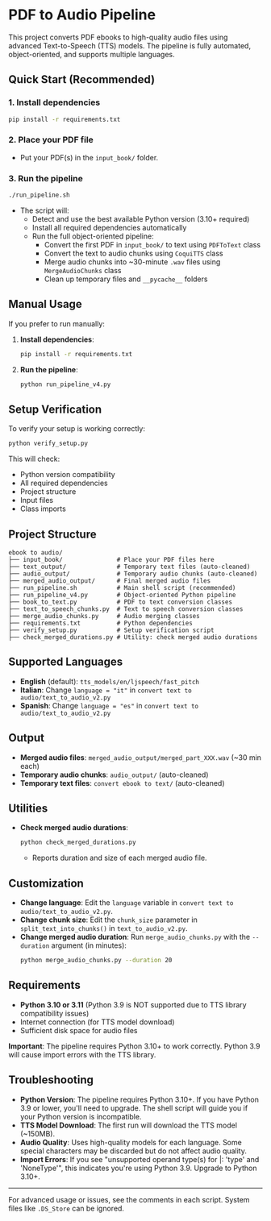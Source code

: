 # PDF to Audio Pipeline

This project converts PDF ebooks to high-quality audio files using advanced Text-to-Speech (TTS) models. The pipeline is fully automated, object-oriented, and supports multiple languages.

## Quick Start (Recommended)

### 1. Install dependencies
```bash
pip install -r requirements.txt
```

### 2. Place your PDF file
- Put your PDF(s) in the `input_book/` folder.

### 3. Run the pipeline
```bash
./run_pipeline.sh
```
- The script will:
  - Detect and use the best available Python version (3.10+ required)
  - Install all required dependencies automatically
  - Run the full object-oriented pipeline:
    - Convert the first PDF in `input_book/` to text using `PDFToText` class
    - Convert the text to audio chunks using `CoquiTTS` class
    - Merge audio chunks into ~30-minute `.wav` files using `MergeAudioChunks` class
    - Clean up temporary files and `__pycache__` folders

## Manual Usage

If you prefer to run manually:

1. **Install dependencies**:
   ```bash
   pip install -r requirements.txt
   ```
2. **Run the pipeline**:
   ```bash
   python run_pipeline_v4.py
   ```

## Setup Verification

To verify your setup is working correctly:
```bash
python verify_setup.py
```
This will check:
- Python version compatibility
- All required dependencies
- Project structure
- Input files
- Class imports

## Project Structure

```
ebook to audio/
├── input_book/               # Place your PDF files here
├── text_output/              # Temporary text files (auto-cleaned)
├── audio_output/             # Temporary audio chunks (auto-cleaned)
├── merged_audio_output/      # Final merged audio files
├── run_pipeline.sh           # Main shell script (recommended)
├── run_pipeline_v4.py        # Object-oriented Python pipeline
├── book_to_text.py           # PDF to text conversion classes
├── text_to_speech_chunks.py  # Text to speech conversion classes
├── merge_audio_chunks.py     # Audio merging classes
├── requirements.txt          # Python dependencies
├── verify_setup.py           # Setup verification script
├── check_merged_durations.py # Utility: check merged audio durations
```

## Supported Languages

- **English** (default): `tts_models/en/ljspeech/fast_pitch`
- **Italian**: Change `language = "it"` in `convert text to audio/text_to_audio_v2.py`
- **Spanish**: Change `language = "es"` in `convert text to audio/text_to_audio_v2.py`

## Output

- **Merged audio files**: `merged_audio_output/merged_part_XXX.wav` (~30 min each)
- **Temporary audio chunks**: `audio_output/` (auto-cleaned)
- **Temporary text files**: `convert ebook to text/` (auto-cleaned)

## Utilities

- **Check merged audio durations**:
  ```bash
  python check_merged_durations.py
  ```
  - Reports duration and size of each merged audio file.

## Customization

- **Change language**: Edit the `language` variable in `convert text to audio/text_to_audio_v2.py`.
- **Change chunk size**: Edit the `chunk_size` parameter in `split_text_into_chunks()` in `text_to_audio_v2.py`.
- **Change merged audio duration**: Run `merge_audio_chunks.py` with the `--duration` argument (in minutes):
  ```bash
  python merge_audio_chunks.py --duration 20
  ```

## Requirements

- **Python 3.10 or 3.11** (Python 3.9 is NOT supported due to TTS library compatibility issues)
- Internet connection (for TTS model download)
- Sufficient disk space for audio files

**Important**: The pipeline requires Python 3.10+ to work correctly. Python 3.9 will cause import errors with the TTS library.

## Troubleshooting

- **Python Version**: The pipeline requires Python 3.10+. If you have Python 3.9 or lower, you'll need to upgrade. The shell script will guide you if your Python version is incompatible.
- **TTS Model Download**: The first run will download the TTS model (~150MB).
- **Audio Quality**: Uses high-quality models for each language. Some special characters may be discarded but do not affect audio quality.
- **Import Errors**: If you see "unsupported operand type(s) for |: 'type' and 'NoneType'", this indicates you're using Python 3.9. Upgrade to Python 3.10+.

---

For advanced usage or issues, see the comments in each script. System files like `.DS_Store` can be ignored. 